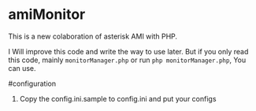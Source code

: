 # amiMonitor
This is a new colaboration of asterisk AMI with PHP. 

I Will improve this code and 
write the way to use later. But if you only read this code, mainly `monitorManager.php` or run `php monitorManager.php`, You can use.

#configuration

1) Copy the config.ini.sample to config.ini and put your configs
